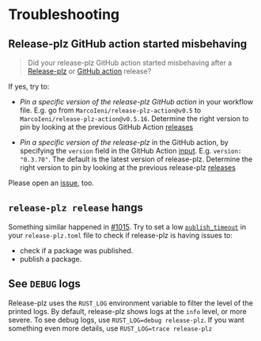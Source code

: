 # Troubleshooting

## Release-plz GitHub action started misbehaving

> Did your release-plz GitHub action started misbehaving after a [Release-plz](https://github.com/MarcoIeni/release-plz/releases)
or [GitHub action](https://github.com/MarcoIeni/release-plz-action/releases) release?

If yes, try to:

- *Pin a specific version of the release-plz GitHub action* in your workflow file.
  E.g. go from `MarcoIeni/release-plz-action@v0.5` to `MarcoIeni/release-plz-action@v0.5.16`.
  Determine the right version to pin by looking at the previous GitHub Action
  [releases](https://github.com/MarcoIeni/release-plz-action/releases)

- *Pin a specific version of the release-plz* in the GitHub action, by specifying the `version` field
  in the GitHub Action [input](./github/quickstart.md#4-set-input-variables-optional).
  E.g. `version: "0.3.70"`.
  The default is the latest version of release-plz.
  Determine the right version to pin by looking at the previous release-plz
  [releases](https://github.com/MarcoIeni/release-plz/releases)

Please open an [issue](https://github.com/MarcoIeni/release-plz/issues), too.

## `release-plz release` hangs

Something similar happened in [#1015](https://github.com/MarcoIeni/release-plz/issues/1015).
Try to set a low [`publish_timeout`](./config.md#the-publish_timeout-field)
in your `release-plz.toml` file to check if release-plz
is having issues to:

- check if a package was published.
- publish a package.

## See `DEBUG` logs

Release-plz uses the `RUST_LOG` environment variable to filter the level of the printed logs.
By default, release-plz shows logs at the `info` level, or more severe.
To see debug logs, use `RUST_LOG=debug release-plz`.
If you want something even more details, use `RUST_LOG=trace release-plz`
